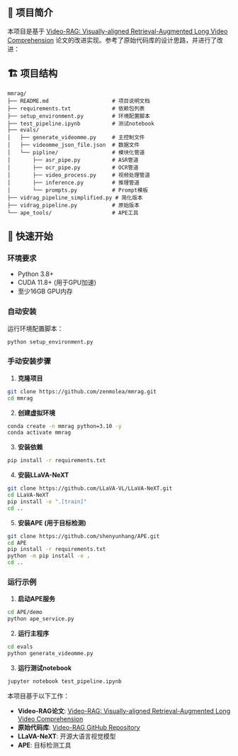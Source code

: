 ## 📖 项目简介

本项目是基于 [Video-RAG: Visually-aligned Retrieval-Augmented Long Video Comprehension](https://arxiv.org/abs/2411.13093) 论文的改进实现。参考了原始代码库的设计思路，并进行了改进：


## 🏗️ 项目结构

```
mmrag/
├── README.md                    # 项目说明文档
├── requirements.txt             # 依赖包列表
├── setup_environment.py         # 环境配置脚本
├── test_pipeline.ipynb          # 测试notebook
├── evals/
│   ├── generate_videomme.py     # 主控制文件
│   ├── videomme_json_file.json  # 数据文件
│   └── pipline/                 # 模块化管道
│       ├── asr_pipe.py          # ASR管道
│       ├── ocr_pipe.py          # OCR管道
│       ├── video_process.py     # 视频处理管道
│       ├── inference.py         # 推理管道
│       └── prompts.py           # Prompt模板
├── vidrag_pipeline_simplified.py # 简化版本
├── vidrag_pipeline.py           # 原始版本
└── ape_tools/                   # APE工具
```

## 🚀 快速开始

### 环境要求

- Python 3.8+
- CUDA 11.8+ (用于GPU加速)
- 至少16GB GPU内存

### 自动安装

运行环境配置脚本：

```bash
python setup_environment.py
```

### 手动安装步骤

1. **克隆项目**
```bash
git clone https://github.com/zenmolea/mmrag.git
cd mmrag
```

2. **创建虚拟环境**
```bash
conda create -n mmrag python=3.10 -y
conda activate mmrag
```

3. **安装依赖**
```bash
pip install -r requirements.txt
```

4. **安装LLaVA-NeXT**
```bash
git clone https://github.com/LLaVA-VL/LLaVA-NeXT.git
cd LLaVA-NeXT
pip install -e ".[train]"
cd ..
```

5. **安装APE (用于目标检测)**
```bash
git clone https://github.com/shenyunhang/APE.git
cd APE
pip install -r requirements.txt
python -m pip install -e .
cd ..
```

### 运行示例

1. **启动APE服务**
```bash
cd APE/demo
python ape_service.py
```

2. **运行主程序**
```bash
cd evals
python generate_videomme.py
```

3. **运行测试notebook**
```bash
jupyter notebook test_pipeline.ipynb
```


本项目基于以下工作：
- **Video-RAG论文**: [Video-RAG: Visually-aligned Retrieval-Augmented Long Video Comprehension](https://arxiv.org/abs/2411.13093)
- **原始代码库**: [Video-RAG GitHub Repository](https://github.com/LLaVA-VL/LLaVA-NeXT)
- **LLaVA-NeXT**: 开源大语言视觉模型
- **APE**: 目标检测工具
